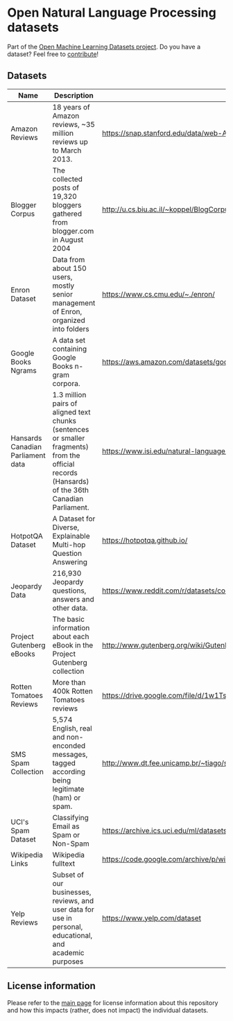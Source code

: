 # Open Natural Language Processing datasets
Part of the [Open Machine Learning Datasets project](https://github.com/meetaime/open-machine-learning-datasets/blob/master/README.md). Do you have a dataset? Feel free to [contribute](https://github.com/meetaime/open-machine-learning-datasets/blob/master/README.md)!

## Datasets
| Name | Description | URL |
| ---- | ----------- | --- |
| Amazon Reviews | 18 years of Amazon reviews, ~35 million reviews up to March 2013. | https://snap.stanford.edu/data/web-Amazon.html
| Blogger Corpus | The collected posts of 19,320 bloggers gathered from blogger.com in August 2004 | http://u.cs.biu.ac.il/~koppel/BlogCorpus.htm
| Enron Dataset | Data from about 150 users, mostly senior management of Enron, organized into folders | https://www.cs.cmu.edu/~./enron/
| Google Books Ngrams | A data set containing Google Books n-gram corpora. | https://aws.amazon.com/datasets/google-books-ngrams/
| Hansards Canadian Parliament data | 1.3 million pairs of aligned text chunks (sentences or smaller fragments) from the official records (Hansards) of the 36th Canadian Parliament. | https://www.isi.edu/natural-language/download/hansard/
| HotpotQA Dataset | A Dataset for Diverse, Explainable Multi-hop Question Answering | https://hotpotqa.github.io/
| Jeopardy Data | 216,930 Jeopardy questions, answers and other data. | https://www.reddit.com/r/datasets/comments/1uyd0t/200000_jeopardy_questions_in_a_json_file/
| Project Gutenberg eBooks | The basic information about each eBook in the Project Gutenberg collection | http://www.gutenberg.org/wiki/Gutenberg:Offline_Catalogs
| Rotten Tomatoes Reviews | More than 400k Rotten Tomatoes reviews | https://drive.google.com/file/d/1w1TsJB-gmIkZ28d1j7sf1sqcPmHXw352/view
| SMS Spam Collection | 5,574 English, real and non-enconded messages, tagged according being legitimate (ham) or spam. | http://www.dt.fee.unicamp.br/~tiago/smsspamcollection/
| UCI's Spam Dataset | Classifying Email as Spam or Non-Spam | https://archive.ics.uci.edu/ml/datasets/Spambase
| Wikipedia Links | Wikipedia fulltext | https://code.google.com/archive/p/wiki-links/downloads
| Yelp Reviews | Subset of our businesses, reviews, and user data for use in personal, educational, and academic purposes | https://www.yelp.com/dataset

## License information
Please refer to the [main page](https://github.com/meetaime/open-machine-learning-datasets/blob/master/README.md) for license information about this repository and how this impacts (rather, does not impact) the individual datasets.